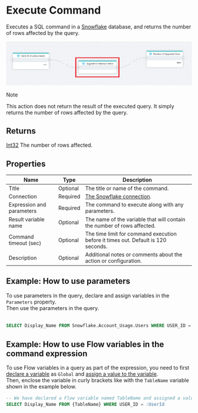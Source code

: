 # Execute Command

Executes a SQL command in a [Snowflake](https://docs.snowflake.com/en/user-guide-getting-started) database, and returns the number of rows affected by the query.

![img](../../../../images/flow/snowflake-execute-command.png)

> [!NOTE]
> This action does not return the result of the executed query. It simply returns the number of rows affected by the query.

## Returns

[Int32](https://learn.microsoft.com/en-us/dotnet/api/system.int32) The number of rows affected.

## Properties

| Name                      | Type | Description                                                                       |
| ------------------------- | --------- | --------------------------------------------------------------------------------- |
| Title                     | Optional  | The title or name of the command.                                                 |
| Connection                | Required  | [The Snowflake connection](./connecting-to-snowflake.md).                         |
| Expression and parameters | Required  | The command to execute along with any parameters.                                 |
| Result variable name      | Optional  | The name of the variable that will contain the number of rows affected.                  |
| Command timeout (sec)     | Optional  | The time limit for command execution before it times out. Default is 120 seconds. |
| Description               | Optional  | Additional notes or comments about the action or configuration.                   |

## Example: How to use parameters

To use parameters in the query, declare and assign variables in the `Parameters` property.  
Then use the parameters in the query.

```sql

SELECT Display_Name FROM Snowflake.Account_Usage.Users WHERE USER_ID = :UserId

```
## Example: How to use Flow variables in the command expression

To use Flow variables in a query as part of the expression, you need to first [declare a variable](../built-in/declare-variable.md) as `Global` and [assign a value to the variable](../built-in/set-variable.md).  
Then, enclose the variable in curly brackets like with the `TableName` variable shown in the example below.

```sql
-- We have declared a Flow variable named TableName and assigned a value to it in a previous action.
SELECT Display_Name FROM {TableName} WHERE USER_ID = :UserId
```

